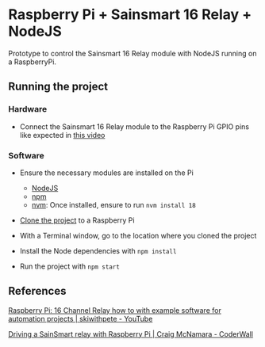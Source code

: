 # Raspberry Pi + Sainsmart 16 Relay + NodeJS

Prototype to control the Sainsmart 16 Relay module with NodeJS running on a RaspberryPi.


## Running the project

### Hardware

- Connect the Sainsmart 16 Relay module to the Raspberry Pi GPIO pins like expected in [this video](https://www.youtube.com/watch?v=TFt480sxNWg)


### Software

- Ensure the necessary modules are installed on the Pi
  - [NodeJS](https://nodejs.org/)
  - [npm](https://www.npmjs.com/)
  - [nvm](https://github.com/nvm-sh/nvm): Once installed, ensure to run `nvm install 18`

- [Clone the project](https://docs.github.com/en/repositories/creating-and-managing-repositories/cloning-a-repository) to a Raspberry Pi  

- With a Terminal window, go to the location where you cloned the project

- Install the Node dependencies with `npm install`

- Run the project with `npm start`


## References

[Raspberry Pi: 16 Channel Relay how to with example software for automation projects | skiwithpete - YouTube](https://www.youtube.com/watch?v=TFt480sxNWg)

[Driving a SainSmart relay with Raspberry Pi | Craig McNamara - CoderWall](https://coderwall.com/p/izzsig/driving-a-sainsmart-relay-with-raspberry-pi)